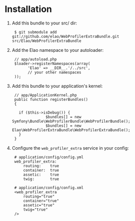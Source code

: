 Installation
============

  1. Add this bundle to your src/ dir:

          $ git submodule add git://github.com/elao/WebProfilerExtraBundle.git src/Elao/WebProfilerExtraBundle

  2. Add the Elao namespace to your autoloader:

          // app/autoload.php
          $loader->registerNamespaces(array(
                'Elao' => __DIR__.'/../src',
                // your other namespaces
          ));

  3. Add this bundle to your application's kernel:

          // app/ApplicationKernel.php
          public function registerBundles()
          {
	
			if ($this->isDebug()) {
			            $bundles[] = new Symfony\Bundle\WebProfilerBundle\WebProfilerBundle();
			            $bundles[] = new Elao\WebProfilerExtraBundle\WebProfilerExtraBundle();
			}
          }

  4. Configure the `web_profiler_extra` service in your config:

          # application/config/config.yml
          web_profiler_extra:
              routing:    true
              container:  true
              assetic:    true
              twig:       true

          # application/config/config.xml
          <web_profiler_extra
              routing="true"
              container="true"
              assetic="true"
              twig="true"
          />